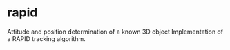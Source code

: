 rapid
=====

Attitude and position determination of a known 3D object
Implementation of a RAPID tracking algorithm.

